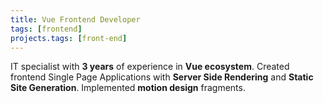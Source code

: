 ```yaml
---
title: Vue Frontend Developer
tags: [frontend]
projects.tags: [front-end]
---
```


IT specialist with **3 years** of experience in **Vue ecosystem**. Created frontend Single Page Applications with **Server Side Rendering** and **Static Site Generation**. Implemented **motion design** fragments.